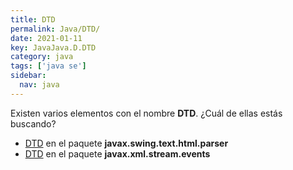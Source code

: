 ```yaml
---
title: DTD
permalink: Java/DTD/
date: 2021-01-11
key: JavaJava.D.DTD
category: java
tags: ['java se']
sidebar: 
  nav: java
---
```


Existen varios elementos con el nombre **DTD**. ¿Cuál de ellas estás buscando?
<ul>
<li><a href="/Java/DTD-javax-swing-text-html-parser/">DTD</a> en el paquete <strong>javax.swing.text.html.parser</strong></li>
<li><a href="/Java/DTD-javax-xml-stream-events/">DTD</a> en el paquete <strong>javax.xml.stream.events</strong></li>
<ul>
